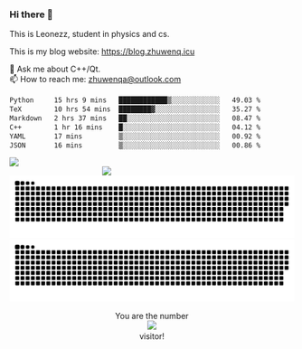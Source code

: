 ### Hi there 👋

<!--
**Leonezz/Leonezz** is a ✨ _special_ ✨ repository because its `README.md` (this file) appears on your GitHub profile.

Here are some ideas to get you started:

-->

This is Leonezz, student in physics and cs.

This is my blog website: https://blog.zhuwenq.icu

💬 Ask me about C++/Qt. \
📫 How to reach me: zhuwenqa@outlook.com

<!--START_SECTION:waka-->

```text
Python     15 hrs 9 mins   ████████████▒░░░░░░░░░░░░   49.03 %
TeX        10 hrs 54 mins  ████████▓░░░░░░░░░░░░░░░░   35.27 %
Markdown   2 hrs 37 mins   ██░░░░░░░░░░░░░░░░░░░░░░░   08.47 %
C++        1 hr 16 mins    █░░░░░░░░░░░░░░░░░░░░░░░░   04.12 %
YAML       17 mins         ▒░░░░░░░░░░░░░░░░░░░░░░░░   00.92 %
JSON       16 mins         ▒░░░░░░░░░░░░░░░░░░░░░░░░   00.86 %
```

<!--END_SECTION:waka-->

<img width="440px" align="left" src="https://github-readme-stats.vercel.app/api?username=Leonezz&count_private=true&show_icons=true&include_all_commits=true&theme=vue"/>
<img width="340px" align="right" src="https://github-readme-stats.vercel.app/api/top-langs/?username=Leonezz&hide=TeX&layout=compact&theme=vue"/>

![GitHub Snake Light](https://raw.githubusercontent.com/Leonezz/Leonezz/output/github-contribution-grid-snake-light.svg#gh-light-mode-only)![GitHub Snake dark](https://raw.githubusercontent.com/Leonezz/Leonezz/output/github-contribution-grid-snake-dark.svg#gh-dark-mode-only)

<p align="center">
  You are the number</br> 
  <img src="https://profile-counter.glitch.me/leonezz/count.svg" /></br>
  visitor!
</p>
